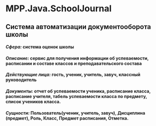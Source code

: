 # MPP.Java.SchoolJournal
## Система автоматизации документооборота школы

#### _Сфера:_ система оценок школы

#### _Описание:_ сервис для получения информации об успеваемости, расписании и составе классов и преподавательского состава

#### _Действующие лица:_ гость, ученик, учитель, завуч, классный руководитель

#### _Документы:_ отчет об успеваемости ученика, расписание класса, расписание учителя, табель успеваемости класса по предмету, список учеников класса.

#### _Сущности:_ Пользователь(ученик, учитель, завуч), Дисциплина (предмет), Роль, Класс, Предмет расписания, Отметка.
